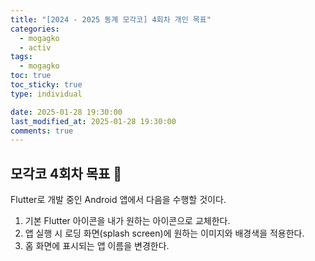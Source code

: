 ```yaml
---
title: "[2024 - 2025 동계 모각코] 4회차 개인 목표"
categories:
  - mogagko
  - activ
tags:
  - mogagko
toc: true
toc_sticky: true
type: individual

date: 2025-01-28 19:30:00
last_modified_at: 2025-01-28 19:30:00
comments: true
---
```

## 모각코 4회차 목표 🎯

Flutter로 개발 중인 Android 앱에서 다음을 수행할 것이다.

1. 기본 Flutter 아이콘을 내가 원하는 아이콘으로 교체한다.
2. 앱 실행 시 로딩 화면(splash screen)에 원하는 이미지와 배경색을 적용한다.
3. 홈 화면에 표시되는 앱 이름을 변경한다.


<br><br>